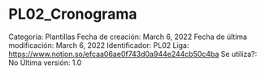 # PL02_Cronograma

Categoría: Plantillas
Fecha de creación: March 6, 2022
Fecha de última modificación: March 6, 2022
Identificador: PL02
Liga: https://www.notion.so/efcaa06ae0f743d0a944e244cb50c4ba
Se utiliza?: No
Última versión: 1.0